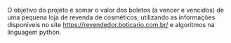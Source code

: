 O objetivo do projeto é somar o valor dos boletos (a vencer e vencidos) de uma pequena loja de revenda de cosméticos, utilizando as informações disponíveis no site https://revendedor.boticario.com.br/ e algoritmos na linguagem python.
